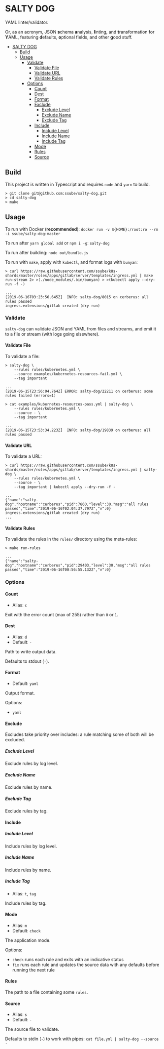 # SALTY DOG

YAML linter/validator.

Or, as an acronym, JSON **s**chema **a**nalysis, **l**inting, and **t**ransformation for **Y**AML, featuring
**d**efaults, **o**ptional fields, and other **g**ood stuff.

- [SALTY DOG](#salty-dog)
  - [Build](#build)
  - [Usage](#usage)
    - [Validate](#validate)
      - [Validate File](#validate-file)
      - [Validate URL](#validate-url)
      - [Validate Rules](#validate-rules)
    - [Options](#options)
      - [Count](#count)
      - [Dest](#dest)
      - [Format](#format)
      - [Exclude](#exclude)
        - [Exclude Level](#exclude-level)
        - [Exclude Name](#exclude-name)
        - [Exclude Tag](#exclude-tag)
      - [Include](#include)
        - [Include Level](#include-level)
        - [Include Name](#include-name)
        - [Include Tag](#include-tag)
      - [Mode](#mode)
      - [Rules](#rules)
      - [Source](#source)

## Build

This project is written in Typescript and requires `node` and `yarn` to build.

```shell
> git clone git@github.com:ssube/salty-dog.git
> cd salty-dog
> make
```

## Usage

To run with Docker (**recommended**): `docker run -v ${HOME}:/root:ro --rm -i ssube/salty-dog:master`

To run after `yarn global add` or `npm i -g`: `salty-dog`

To run after building: `node out/bundle.js`

To run with `make`, apply with `kubectl`, and format logs with `bunyan`:

```shell
> curl https://raw.githubusercontent.com/ssube/k8s-shards/master/roles/apps/gitlab/server/templates/ingress.yml | make run-stream 2> >(./node_modules/.bin/bunyan) > >(kubectl apply --dry-run -f -)

...
[2019-06-16T03:23:56.645Z]  INFO: salty-dog/8015 on cerberus: all rules passed
ingress.extensions/gitlab created (dry run)

```

### Validate

`salty-dog` can validate JSON and YAML from files and streams, and emit it to a file or stream (with logs going
elsewhere).

#### Validate File

To validate a file:

```shell
> salty-dog \
    --rules rules/kubernetes.yml \
    --source examples/kubernetes-resources-fail.yml \
    --tag important

...
[2019-06-15T23:56:04.764Z] ERROR: salty-dog/22211 on cerberus: some rules failed (errors=1)

> cat examples/kubernetes-resources-pass.yml | salty-dog \
    --rules rules/kubernetes.yml \
    --source - \
    --tag important

...
[2019-06-15T23:53:34.223Z]  INFO: salty-dog/19839 on cerberus: all rules passed
```

#### Validate URL

To validate a URL:

```shell
> curl https://raw.githubusercontent.com/ssube/k8s-shards/master/roles/apps/gitlab/server/templates/ingress.yml | salty-dog \
    --rules rules/kubernetes.yml \
    --source - \
    --tag important | kubectl apply --dry-run -f -

...
{"name":"salty-dog","hostname":"cerberus","pid":7860,"level":30,"msg":"all rules passed","time":"2019-06-16T02:04:37.797Z","v":0}
ingress.extensions/gitlab created (dry run)
...
```

#### Validate Rules

To validate the rules in the `rules/` directory using the meta-rules:

```shell
> make run-rules

...
{"name":"salty-dog","hostname":"cerberus","pid":29403,"level":30,"msg":"all rules passed","time":"2019-06-16T00:56:55.132Z","v":0}
```

### Options

#### Count

- Alias: `c`

Exit with the error count (max of 255) rather than `0` or `1`.

#### Dest

- Alias: `d`
- Default: `-`

Path to write output data.

Defaults to stdout (`-`).

#### Format

- Default: `yaml`

Output format.

Options:

- `yaml`

#### Exclude

Excludes take priority over includes: a rule matching some of both will be excluded.

##### Exclude Level

Exclude rules by log level.

##### Exclude Name

Exclude rules by name.

##### Exclude Tag

Exclude rules by tag.

#### Include

##### Include Level

Include rules by log level.

##### Include Name

Include rules by name.

##### Include Tag

- Alias: `t`, `tag`

Include rules by tag.

#### Mode

- Alias: `m`
- Default: `check`
  
The application mode.

Options:

- `check` runs each rule and exits with an indicative status
- `fix` runs each rule and updates the source data with any defaults before running the next rule

#### Rules

The path to a file containing some `rules`.

#### Source

- Alias: `s`
- Default: `-`

The source file to validate.

Defaults to stdin (`-`) to work with pipes: `cat file.yml | salty-dog --source -`
